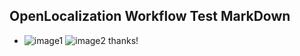 ## OpenLocalization Workflow Test MarkDown
* ![image1](.\789e05e9-e9f9-4c65-ac99-3ec6a78a421e.PNG)   ![image2](.\82b4f803-291f-4880-ae7e-469a11d42cc6.png) 
thanks!